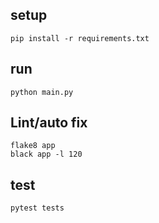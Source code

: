 ## setup

```
pip install -r requirements.txt
```

## run

```
python main.py
```

## Lint/auto fix

```
flake8 app
black app -l 120
```

## test

```
pytest tests
```